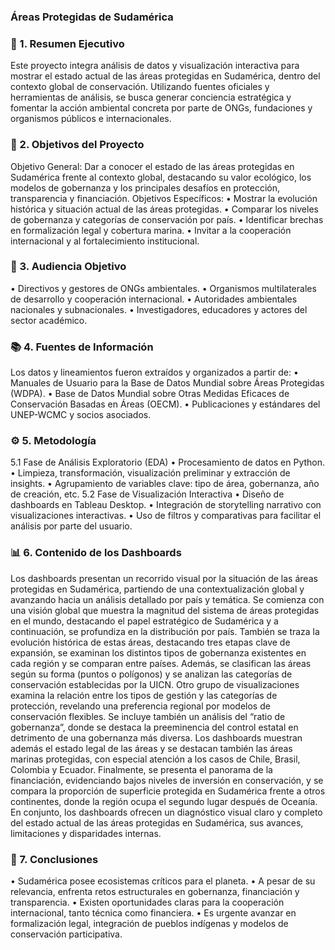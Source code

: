 ### Áreas Protegidas de Sudamérica


### 🧾 1. Resumen Ejecutivo
Este proyecto integra análisis de datos y visualización interactiva para mostrar el estado actual de las áreas protegidas en Sudamérica, dentro del contexto global de conservación. Utilizando fuentes oficiales y herramientas de análisis, se busca generar conciencia estratégica y fomentar la acción ambiental concreta por parte de ONGs, fundaciones y organismos públicos e internacionales.

### 🎯 2. Objetivos del Proyecto
Objetivo General:
Dar a conocer el estado de las áreas protegidas en Sudamérica frente al contexto global, destacando su valor ecológico, los modelos de gobernanza y los principales desafíos en protección, transparencia y financiación.
Objetivos Específicos:
•	Mostrar la evolución histórica y situación actual de las áreas protegidas.
•	Comparar los niveles de gobernanza y categorías de conservación por país.
•	Identificar brechas en formalización legal y cobertura marina.
•	Invitar a la cooperación internacional y al fortalecimiento institucional.

### 👥 3. Audiencia Objetivo
•	Directivos y gestores de ONGs ambientales.
•	Organismos multilaterales de desarrollo y cooperación internacional.
•	Autoridades ambientales nacionales y subnacionales.
•	Investigadores, educadores y actores del sector académico.

### 📚 4. Fuentes de Información
Los datos y lineamientos fueron extraídos y organizados a partir de:
•	Manuales de Usuario para la Base de Datos Mundial sobre Áreas Protegidas (WDPA).
•	Base de Datos Mundial sobre Otras Medidas Eficaces de Conservación Basadas en Áreas (OECM).
•	Publicaciones y estándares del UNEP-WCMC y socios asociados.

### ⚙️ 5. Metodología
5.1 Fase de Análisis Exploratorio (EDA)
•	Procesamiento de datos en Python.
•	Limpieza, transformación, visualización preliminar y extracción de insights.
•	Agrupamiento de variables clave: tipo de área, gobernanza, año de creación, etc.
5.2 Fase de Visualización Interactiva
•	Diseño de dashboards en Tableau Desktop.
•	Integración de storytelling narrativo con visualizaciones interactivas.
•	Uso de filtros y comparativas para facilitar el análisis por parte del usuario.

### 📊 6. Contenido de los Dashboards
Los dashboards presentan un recorrido visual por la situación de las áreas protegidas en Sudamérica, partiendo de una contextualización global y avanzando hacia un análisis detallado por país y temática.
Se comienza con una visión global que muestra la magnitud del sistema de áreas protegidas en el mundo, destacando el papel estratégico de Sudamérica y a continuación, se profundiza en la distribución por país.
También se traza la evolución histórica de estas áreas, destacando tres etapas clave de expansión, se examinan los distintos tipos de gobernanza existentes en cada región y se comparan entre países.
Además, se clasifican las áreas según su forma (puntos o polígonos) y se analizan las categorías de conservación establecidas por la UICN.
Otro grupo de visualizaciones examina la relación entre los tipos de gestión y las categorías de protección, revelando una preferencia regional por modelos de conservación flexibles. Se incluye también un análisis del “ratio de gobernanza”, donde se destaca la preeminencia del control estatal en detrimento de una gobernanza más diversa.
Los dashboards muestran además el estado legal de las áreas y se destacan también las áreas marinas protegidas, con especial atención a los casos de Chile, Brasil, Colombia y Ecuador.
Finalmente, se presenta el panorama de la financiación, evidenciando bajos niveles de inversión en conservación, y se compara la proporción de superficie protegida en Sudamérica frente a otros continentes, donde la región ocupa el segundo lugar después de Oceanía.
En conjunto, los dashboards ofrecen un diagnóstico visual claro y completo del estado actual de las áreas protegidas en Sudamérica, sus avances, limitaciones y disparidades internas.

### 🧩 7. Conclusiones
•	Sudamérica posee ecosistemas críticos para el planeta.
•	A pesar de su relevancia, enfrenta retos estructurales en gobernanza, financiación y transparencia.
•	Existen oportunidades claras para la cooperación internacional, tanto técnica como financiera.
•	Es urgente avanzar en formalización legal, integración de pueblos indígenas y modelos de conservación participativa.


